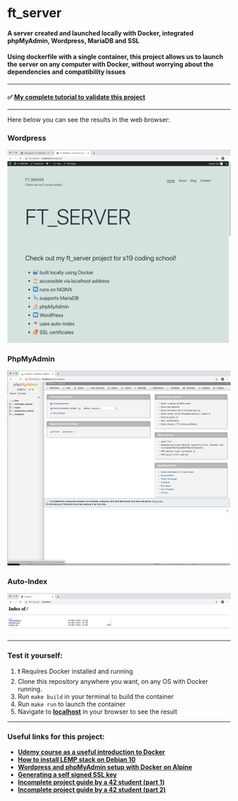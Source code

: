# ft_server
#### A server created and launched locally with Docker, integrated phpMyAdmin, Wordpress, MariaDB and SSL

#### Using dockerfile with a single container, this project allows us to launch the server on any computer with Docker, without worrying about the dependencies and compatibility issues

--------------------------------------------------------------------------------------------------------------------------------------

#### ✅ [My complete tutorial to validate this project](https://github.com/Ysoroko/ft_server_tutorial)

--------------------------------------------------------------------------------------------------------------------------------------

Here below you can see the results in the web browser:
### Wordpress
![](srcs/images/wordpress.png)

### PhpMyAdmin
![](srcs/images/phpMyAdmin.png)

### Auto-Index
![](srcs/images/index.png)

--------------------------------------------------------------------------------------------------------------------------------------

### Test it yourself:
1) ❗ Requires Docker installed and running
2) Clone this repository anywhere you want, on any OS with Docker running.
3) Run `make build` in your terminal to build the container
4) Run `make run` to launch the container
5) Navigate to [**localhost**](https://localhost) in your browser to see the result

--------------------------------------------------------------------------------------------------------------------------------------

### Useful links for this project:
- [**Udemy course as a useful introduction to Docker**](https://www.udemy.com/course/docker-and-kubernetes-the-complete-guide/)
- [**How to install LEMP stack on Debian 10**](https://www.digitalocean.com/community/tutorials/how-to-install-linux-nginx-mariadb-php-lemp-stack-on-debian-10)
- [**Wordpress and phpMyAdmin setup with Docker on Alpine**](https://codingwithmanny.medium.com/custom-wordpress-docker-setup-8851e98e6b8)
- [**Generating a self signed SSL key**](https://linuxize.com/post/creating-a-self-signed-ssl-certificate/)
- [**Incomplete project guide by a 42 student (part 1)**](https://forhjy.medium.com/how-to-install-lemp-wordpress-on-debian-buster-by-using-dockerfile-1-75ddf3ede861)
- [**Incomplete project guide by a 42 student (part 2)**](https://forhjy.medium.com/42-ft-server-how-to-install-lemp-wordpress-on-debian-buster-by-using-dockerfile-2-4042adb2ab2c)
